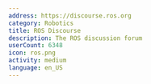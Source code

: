 ```yaml
---
address: https://discourse.ros.org
category: Robotics
title: ROS Discourse
description: The ROS discussion forum
userCount: 6348
icon: ros.png
activity: medium
language: en_US
---
```

